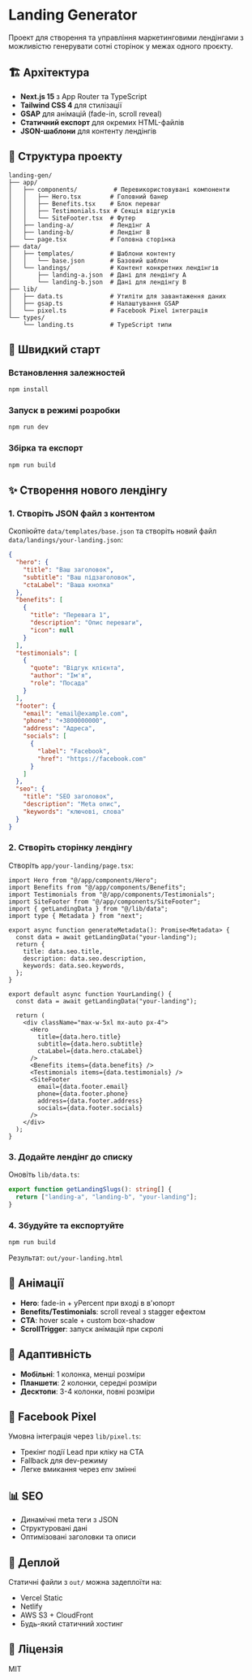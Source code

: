 # Landing Generator

Проект для створення та управління маркетинговими лендінгами з можливістю генерувати сотні сторінок у межах одного проєкту.

## 🏗️ Архітектура

- **Next.js 15** з App Router та TypeScript
- **Tailwind CSS 4** для стилізації
- **GSAP** для анімацій (fade-in, scroll reveal)
- **Статичний експорт** для окремих HTML-файлів
- **JSON-шаблони** для контенту лендінгів

## 📁 Структура проекту

```
landing-gen/
├── app/
│   ├── components/          # Перевикористовувані компоненти
│   │   ├── Hero.tsx        # Головний банер
│   │   ├── Benefits.tsx    # Блок переваг
│   │   ├── Testimonials.tsx # Секція відгуків
│   │   └── SiteFooter.tsx  # Футер
│   ├── landing-a/          # Лендінг A
│   ├── landing-b/          # Лендінг B
│   └── page.tsx            # Головна сторінка
├── data/
│   ├── templates/          # Шаблони контенту
│   │   └── base.json       # Базовий шаблон
│   └── landings/           # Контент конкретних лендінгів
│       ├── landing-a.json  # Дані для лендінгу A
│       └── landing-b.json  # Дані для лендінгу B
├── lib/
│   ├── data.ts             # Утиліти для завантаження даних
│   ├── gsap.ts             # Налаштування GSAP
│   └── pixel.ts            # Facebook Pixel інтеграція
└── types/
    └── landing.ts          # TypeScript типи
```

## 🚀 Швидкий старт

### Встановлення залежностей

```bash
npm install
```

### Запуск в режимі розробки

```bash
npm run dev
```

### Збірка та експорт

```bash
npm run build
```

## ✨ Створення нового лендінгу

### 1. Створіть JSON файл з контентом

Скопіюйте `data/templates/base.json` та створіть новий файл `data/landings/your-landing.json`:

```json
{
  "hero": {
    "title": "Ваш заголовок",
    "subtitle": "Ваш підзаголовок",
    "ctaLabel": "Ваша кнопка"
  },
  "benefits": [
    {
      "title": "Перевага 1",
      "description": "Опис переваги",
      "icon": null
    }
  ],
  "testimonials": [
    {
      "quote": "Відгук клієнта",
      "author": "Ім'я",
      "role": "Посада"
    }
  ],
  "footer": {
    "email": "email@example.com",
    "phone": "+3800000000",
    "address": "Адреса",
    "socials": [
      {
        "label": "Facebook",
        "href": "https://facebook.com"
      }
    ]
  },
  "seo": {
    "title": "SEO заголовок",
    "description": "Meta опис",
    "keywords": "ключові, слова"
  }
}
```

### 2. Створіть сторінку лендінгу

Створіть `app/your-landing/page.tsx`:

```tsx
import Hero from "@/app/components/Hero";
import Benefits from "@/app/components/Benefits";
import Testimonials from "@/app/components/Testimonials";
import SiteFooter from "@/app/components/SiteFooter";
import { getLandingData } from "@/lib/data";
import type { Metadata } from "next";

export async function generateMetadata(): Promise<Metadata> {
  const data = await getLandingData("your-landing");
  return {
    title: data.seo.title,
    description: data.seo.description,
    keywords: data.seo.keywords,
  };
}

export default async function YourLanding() {
  const data = await getLandingData("your-landing");

  return (
    <div className="max-w-5xl mx-auto px-4">
      <Hero
        title={data.hero.title}
        subtitle={data.hero.subtitle}
        ctaLabel={data.hero.ctaLabel}
      />
      <Benefits items={data.benefits} />
      <Testimonials items={data.testimonials} />
      <SiteFooter
        email={data.footer.email}
        phone={data.footer.phone}
        address={data.footer.address}
        socials={data.footer.socials}
      />
    </div>
  );
}
```

### 3. Додайте лендінг до списку

Оновіть `lib/data.ts`:

```ts
export function getLandingSlugs(): string[] {
  return ["landing-a", "landing-b", "your-landing"];
}
```

### 4. Збудуйте та експортуйте

```bash
npm run build
```

Результат: `out/your-landing.html`

## 🎨 Анімації

- **Hero**: fade-in + yPercent при вході в в'юпорт
- **Benefits/Testimonials**: scroll reveal з stagger ефектом
- **CTA**: hover scale + custom box-shadow
- **ScrollTrigger**: запуск анімацій при скролі

## 📱 Адаптивність

- **Мобільні**: 1 колонка, менші розміри
- **Планшети**: 2 колонки, середні розміри
- **Десктопи**: 3-4 колонки, повні розміри

## 🔧 Facebook Pixel

Умовна інтеграція через `lib/pixel.ts`:

- Трекінг події Lead при кліку на CTA
- Fallback для dev-режиму
- Легке вмикання через env змінні

## 📊 SEO

- Динамічні meta теги з JSON
- Структуровані дані
- Оптимізовані заголовки та описи

## 🚀 Деплой

Статичні файли з `out/` можна задеплоїти на:

- Vercel Static
- Netlify
- AWS S3 + CloudFront
- Будь-який статичний хостинг

## 📝 Ліцензія

MIT
